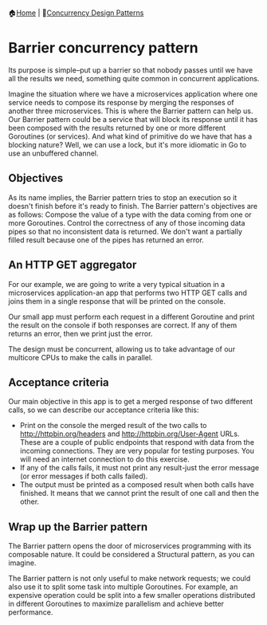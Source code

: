 :house:[Home](https://github.com/DevilsTear/go-design-patterns/ "Table of Contents") | :file_folder:[Concurrency Design Patterns](https://github.com/DevilsTear/go-design-patterns/tree/main/concurrency/ "Concurrency Design Patterns Table of Contents")
# Barrier concurrency pattern
Its purpose is simple–put up a barrier so that
nobody passes until we have all the results we need, something quite common in
concurrent applications.

Imagine the situation where we have a microservices application where one service needs
to compose its response by merging the responses of another three microservices. This is
where the Barrier pattern can help us.
Our Barrier pattern could be a service that will block its response until it has been
composed with the results returned by one or more different Goroutines (or services). And
what kind of primitive do we have that has a blocking nature? Well, we can use a lock, but
it's more idiomatic in Go to use an unbuffered channel.

## Objectives
As its name implies, the Barrier pattern tries to stop an execution so it doesn't finish before
it's ready to finish. The Barrier pattern's objectives are as follows:
Compose the value of a type with the data coming from one or more Goroutines.
Control the correctness of any of those incoming data pipes so that no
inconsistent data is returned. We don't want a partially filled result because one
of the pipes has returned an error.

## An HTTP GET aggregator
For our example, we are going to write a very typical situation in a microservices
application-an app that performs two HTTP GET calls and joins them in a single response
that will be printed on the console.

Our small app must perform each request in a different Goroutine and print the result on
the console if both responses are correct. If any of them returns an error, then we print just
the error.

The design must be concurrent, allowing us to take advantage of our multicore CPUs to
make the calls in parallel.

## Acceptance criteria
Our main objective in this app is to get a merged response of two different calls, so we can
describe our acceptance criteria like this:
- Print on the console the merged result of the two calls to
http://httpbin.org/headers and http://httpbin.org/User-Agent URLs.
These are a couple of public endpoints that respond with data from the incoming
connections. They are very popular for testing purposes. You will need an
internet connection to do this exercise.
- If any of the calls fails, it must not print any result-just the error message (or error
messages if both calls failed).
- The output must be printed as a composed result when both calls have finished.
It means that we cannot print the result of one call and then the other.

## Wrap up the Barrier pattern
The Barrier pattern opens the door of microservices programming with its composable
nature. It could be considered a Structural pattern, as you can imagine.

The Barrier pattern is not only useful to make network requests; we could also use it to split
some task into multiple Goroutines. For example, an expensive operation could be split into
a few smaller operations distributed in different Goroutines to maximize parallelism and
achieve better performance.